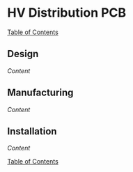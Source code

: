 # HV Distribution PCB

[Table of Contents](https://bosung91.github.io/FSAE-High-Voltage-System-Design-and-Optimization/#table-of-contents)  

## Design
_Content_

## Manufacturing
_Content_

## Installation
_Content_  

[Table of Contents](https://bosung91.github.io/FSAE-High-Voltage-System-Design-and-Optimization/#table-of-contents)  